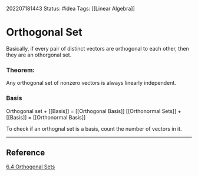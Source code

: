 202207181443
Status: #idea
Tags: [[Linear Algebra]]

# Orthogonal Set
Basically, if every pair of distinct vectors are orthogonal to each other, then they are an othorgonal set.

### Theorem: 
Any orthogonal set of nonzero vectors is always linearly independent.

### Basis 
Orthogonal set + [[Basis]] = [[Orthogonal Basis]]
[[Orthonormal Sets]] + [[Basis]] = [[Orthonormal Basis]]

To check if an orthognal set is a basis, count the number of vectors in it.

---


## Reference
[6.4 Orthogonal Sets](https://textbooks.math.gatech.edu/ila/orthogonal-sets.html)